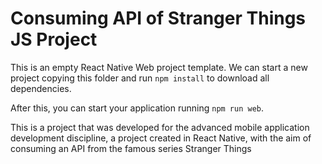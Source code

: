 # Consuming API of Stranger Things JS Project

This is an empty React Native Web project template. We can start a new project copying this folder and run `npm install` to download all dependencies.

After this, you can start your application running `npm run web`.

This is a project that was developed for the advanced mobile application development discipline, a project created in React Native, with the aim of consuming an API from the famous series Stranger Things
